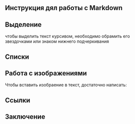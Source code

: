 ## Инструкция дял работы с Markdown

## Выделение

чтобы выделить текст курсивом, необходимо обрамить его звездочками или знаком нижнего подчеркивания

## Списки

## Работа с изображениями

Чтобы вставить изобраение в текст, достаточно написать:
![]()

## Ссылки

## Заключение 